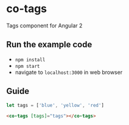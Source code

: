 # co-tags

Tags component for Angular 2

## Run the example code

- `npm install`
- `npm start`
- navigate to `localhost:3000` in web browser

## Guide

```javascript
let tags = ['blue', 'yellow', 'red']
```

```html
<co-tags [tags]="tags"></co-tags>
```
